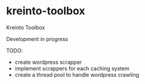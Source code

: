 # kreinto-toolbox
Kreinto Toolbox

Development in progress

TODO:
- create wordpress scrapper
- implement scrappers for each caching system
- create a thread pool to handle wordpress crawling 
